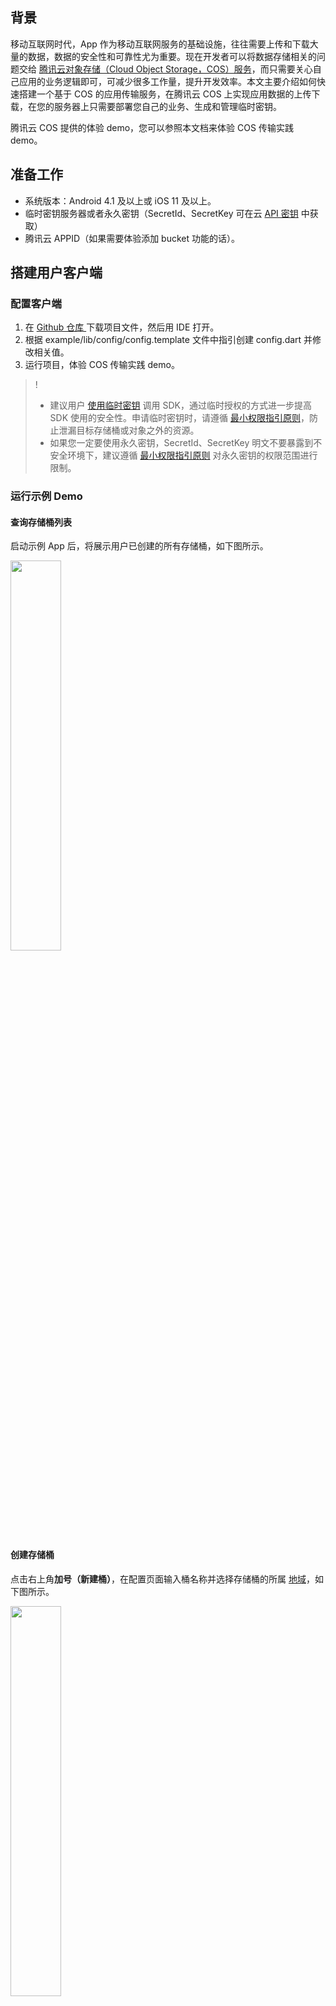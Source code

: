 ## 背景
移动互联网时代，App 作为移动互联网服务的基础设施，往往需要上传和下载大量的数据，数据的安全性和可靠性尤为重要。现在开发者可以将数据存储相关的问题交给 [腾讯云对象存储（Cloud Object Storage，COS）服务](https://cloud.tencent.com/product/cos)，而只需要关心自己应用的业务逻辑即可，可减少很多工作量，提升开发效率。本文主要介绍如何快速搭建一个基于 COS 的应用传输服务，在腾讯云 COS 上实现应用数据的上传下载，在您的服务器上只需要部署您自己的业务、生成和管理临时密钥。

腾讯云 COS 提供的体验 demo，您可以参照本文档来体验 COS 传输实践 demo。

## 准备工作
- 系统版本：Android 4.1 及以上或 iOS 11 及以上。
- 临时密钥服务器或者永久密钥（SecretId、SecretKey 可在云 [API 密钥](https://console.cloud.tencent.com/capi) 中获取）
- 腾讯云 APPID（如果需要体验添加 bucket 功能的话）。

## 搭建用户客户端

### 配置客户端

1. 在 [Github 仓库 ](https://github.com/TencentCloud/cos-sdk-flutter-plugin/tree/main/example) 下载项目文件，然后用 IDE 打开。
2. 根据 example/lib/config/config.template 文件中指引创建 config.dart 并修改相关值。
3. 运行项目，体验 COS 传输实践 demo。

>!
> - 建议用户 [使用临时密钥](https://cloud.tencent.com/document/product/436/14048) 调用 SDK，通过临时授权的方式进一步提高 SDK 使用的安全性。申请临时密钥时，请遵循 [最小权限指引原则](https://cloud.tencent.com/document/product/436/38618)，防止泄漏目标存储桶或对象之外的资源。
> - 如果您一定要使用永久密钥，SecretId、SecretKey 明文不要暴露到不安全环境下，建议遵循 [最小权限指引原则](https://cloud.tencent.com/document/product/436/38618) 对永久密钥的权限范围进行限制。

### 运行示例 Demo

#### 查询存储桶列表
启动示例 App 后，将展示用户已创建的所有存储桶，如下图所示。

<img src="https://qcloudimg.tencent-cloud.cn/raw/838e295d674eead3a71c011562ad431f.png" style="width:40%;" />

#### 创建存储桶
点击右上角**加号（新建桶）**，在配置页面输入桶名称并选择存储桶的所属 [地域](https://cloud.tencent.com/document/product/436/6224)，如下图所示。

<img src="https://qcloudimg.tencent-cloud.cn/raw/90218ceb7e119d3db7e8868031aa2e95.png" style="width:40%;" />

#### 查询对象列表

选择点击某个存储桶，将看到该存储桶内所有文件以及文件夹，如下图所示。

<img src="https://qcloudimg.tencent-cloud.cn/raw/7719d2b05a7585901d9219735dfddfa2.png" style="width:40%;" />

#### 上传对象
在文件列表页面点击右上角的**上传**，然后选择文件进行上传，如下图所示。

<img src="https://qcloudimg.tencent-cloud.cn/raw/e100bd47cd46d42bf50219903f39657d.png" style="width:40%;" />

#### 下载对象
在对象列表中，点击文件下方的**下载**按钮，即可下载文件，如下图所示。

<img src="https://qcloudimg.tencent-cloud.cn/raw/9b2412a4b41276b8b186e8faffb99130.png" style="width:40%;" />
